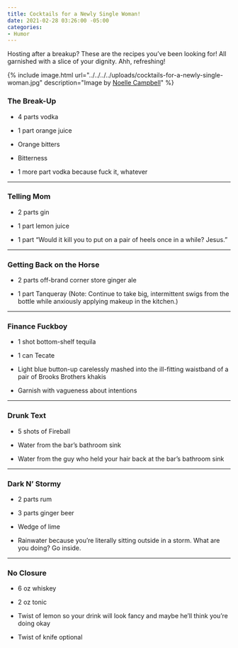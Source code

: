 ```yaml
---
title: Cocktails for a Newly Single Woman!
date: 2021-02-28 03:26:00 -05:00
categories:
- Humor
---
```


Hosting after a breakup? These are the recipes you’ve been looking for! All garnished with a slice of your dignity. Ahh, refreshing!

{% include image.html url="../../../../uploads/cocktails-for-a-newly-single-woman.jpg" description="Image by [Noelle Campbell](https://hellonoelle.co/)" %}

### The Break-Up

* 4 parts vodka

* 1 part orange juice

* Orange bitters

* Bitterness

* 1 more part vodka because fuck it, whatever

---

### Telling Mom

* 2 parts gin

* 1 part lemon juice

* 1 part “Would it kill you to put on a pair of heels once in a while? Jesus.”

---

### Getting Back on the Horse

* 2 parts off-brand corner store ginger ale

* 1 part Tanqueray (Note: Continue to take big, intermittent swigs from the bottle while anxiously applying makeup in the kitchen.)

---

### Finance Fuckboy
* 1 shot bottom-shelf tequila

* 1 can Tecate

* Light blue button-up carelessly mashed into the ill-fitting waistband of a pair of Brooks Brothers khakis

* Garnish with vagueness about intentions

---

### Drunk Text
* 5 shots of Fireball

* Water from the bar’s bathroom sink

* Water from the guy who held your hair back at the bar’s bathroom sink

---

### Dark N’ Stormy

* 2 parts rum

* 3 parts ginger beer

* Wedge of lime

* Rainwater because you’re literally sitting outside in a storm. What are you doing? Go inside.

---

### No Closure

* 6 oz whiskey

* 2 oz tonic

* Twist of lemon so your drink will look fancy and maybe he’ll think you’re doing okay

* Twist of knife optional